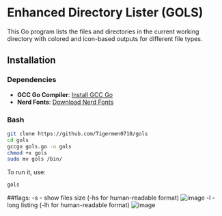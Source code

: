# Enhanced Directory Lister (GOLS)

This Go program lists the files and directories in the current working directory with colored and icon-based outputs for different file types.

## Installation

### Dependencies
- **GCC Go Compiler**: [Install GCC Go](https://go.dev/doc/install/gccgo)
- **Nerd Fonts**: [Download Nerd Fonts](https://www.nerdfonts.com/font-downloads)

### Bash
```bash
git clone https://github.com/Tigermen0710/gols
cd gols
gccgo gols.go -o gols
chmod +x gols
sudo mv gols /bin/
```

To run it, use:
```bash
gols
```
##flags:
-s  - show files size (-hs for human-readable format)
![image](https://github.com/user-attachments/assets/433e18af-b869-4bfc-982a-6528341895a9)
-l  - long listing (-lh for human-readable format)
![image](https://github.com/user-attachments/assets/98a41e56-92b5-46ad-8780-e3c611476207)
